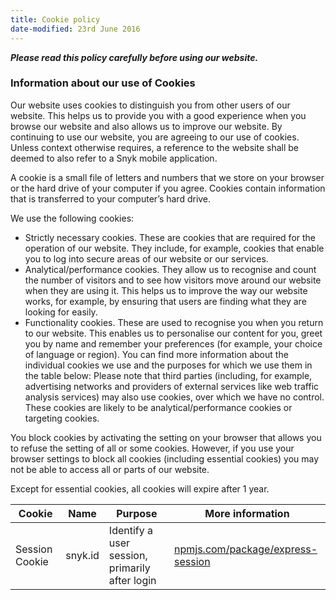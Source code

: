 ```yaml
---
title: Cookie policy
date-modified: 23rd June 2016
---
```


***Please read this policy carefully before using our website.***

### Information about our use of Cookies

Our website uses cookies to distinguish you from other users of our website. This helps us to provide you with a good experience when you browse our website and also allows us to improve our website. By continuing to use our website, you are agreeing to our use of cookies. Unless context otherwise requires, a reference to the website shall be deemed to also refer to a Snyk mobile application.

A cookie is a small file of letters and numbers that we store on your browser or the hard drive of your computer if you agree. Cookies contain information that is transferred to your computer’s hard drive.

We use the following cookies:

* Strictly necessary cookies. These are cookies that are required for the operation of our website. They include, for example, cookies that enable you to log into secure areas of our website or our services.
* Analytical/performance cookies. They allow us to recognise and count the number of visitors and to see how visitors move around our website when they are using it. This helps us to improve the way our website works, for example, by ensuring that users are finding what they are looking for easily.
* Functionality cookies. These are used to recognise you when you return to our website. This enables us to personalise our content for you, greet you by name and remember your preferences (for example, your choice of language or region). You can find more information about the individual cookies we use and the purposes for which we use them in the table below: Please note that third parties (including, for example, advertising networks and providers of external services like web traffic analysis services) may also use cookies, over which we have no control. These cookies are likely to be analytical/performance cookies or targeting cookies.

You block cookies by activating the setting on your browser that allows you to refuse the setting of all or some cookies. However, if you use your browser settings to block all cookies (including essential cookies) you may not be able to access all or parts of our website.

Except for essential cookies, all cookies will expire after 1 year.

<table class="table-responsive">
  <thead>
    <th>Cookie</th>
    <th>Name</th>
    <th>Purpose</th>
    <th>More information</th>
  </thead>
  <tbody>
    <td>Session Cookie</td>
    <td>snyk.id</td>
    <td>Identify a user session, primarily after login</td>
    <td><a href="https://www.npmjs.com/package/express-session">npmjs.com/package/express-session</a></td>
  </tbody>
</table>
